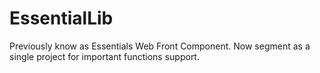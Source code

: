 EssentialLib
============

Previously know as Essentials Web Front Component. Now segment as a single project for important functions support.
